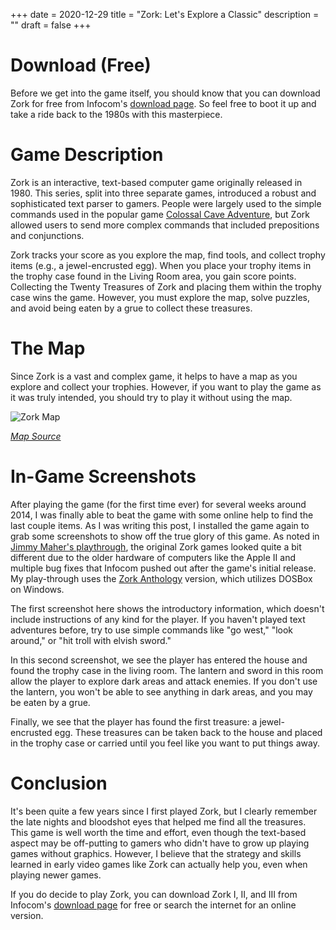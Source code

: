 +++
date = 2020-12-29
title = "Zork: Let's Explore a Classic"
description = ""
draft = false
+++

# Download (Free)

Before we get into the game itself, you should know that you can download Zork
for free from Infocom's [download
page](http://infocom-if.org/downloads/downloads.html). So feel free to boot it
up and take a ride back to the 1980s with this masterpiece.

# Game Description

Zork is an interactive, text-based computer game originally released in 1980.
This series, split into three separate games, introduced a robust and
sophisticated text parser to gamers. People were largely used to the simple
commands used in the popular game [Colossal Cave
Adventure](https://en.wikipedia.org/wiki/Colossal_Cave_Adventure), but Zork
allowed users to send more complex commands that included prepositions and
conjunctions.

Zork tracks your score as you explore the map, find tools, and collect trophy
items (e.g., a jewel-encrusted egg). When you place your trophy items in the
trophy case found in the Living Room area, you gain score points. Collecting the
Twenty Treasures of Zork and placing them within the trophy case wins the game.
However, you must explore the map, solve puzzles, and avoid being eaten by a
grue to collect these treasures.

# The Map

Since Zork is a vast and complex game, it helps to have a map as you explore and
collect your trophies. However, if you want to play the game as it was truly
intended, you should try to play it without using the map.

![Zork Map](https://img.cleberg.net/blog/20201229-zork/zork_map.png)

_[Map Source](https://www.filfre.net/2012/01/exploring-zork-part-1/)_

# In-Game Screenshots

After playing the game (for the first time ever) for several weeks around 2014,
I was finally able to beat the game with some online help to find the last
couple items. As I was writing this post, I installed the game again to grab
some screenshots to show off the true glory of this game. As noted in [Jimmy
Maher's playthrough](https://www.filfre.net/2012/01/exploring-zork-part-1/), the
original Zork games looked quite a bit different due to the older hardware of
computers like the Apple II and multiple bug fixes that Infocom pushed out after
the game's initial release. My play-through uses the [Zork
Anthology](https://store.steampowered.com/app/570580/Zork_Anthology/) version,
which utilizes DOSBox on Windows.

The first screenshot here shows the introductory information, which doesn't
include instructions of any kind for the player. If you haven't played text
adventures before, try to use simple commands like "go west," "look around," or
"hit troll with elvish sword."

In this second screenshot, we see the player has entered the house and found the
trophy case in the living room. The lantern and sword in this room allow the
player to explore dark areas and attack enemies. If you don't use the lantern,
you won't be able to see anything in dark areas, and you may be eaten by a grue.

Finally, we see that the player has found the first treasure: a jewel-encrusted
egg. These treasures can be taken back to the house and placed in the trophy
case or carried until you feel like you want to put things away.

# Conclusion

It's been quite a few years since I first played Zork, but I clearly remember
the late nights and bloodshot eyes that helped me find all the treasures. This
game is well worth the time and effort, even though the text-based aspect may be
off-putting to gamers who didn't have to grow up playing games without graphics.
However, I believe that the strategy and skills learned in early video games
like Zork can actually help you, even when playing newer games.

If you do decide to play Zork, you can download Zork I, II, and III from
Infocom's [download page](http://infocom-if.org/downloads/downloads.html) for
free or search the internet for an online version.
